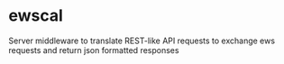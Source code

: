 ewscal
======

Server middleware to translate REST-like API requests to exchange ews requests and return json formatted responses
